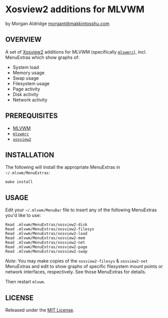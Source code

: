# Xosview2 additions for MLVWM
by Morgan Aldridge <morgant@makkintosshu.com>

## OVERVIEW

A set of [Xosview2](http://xosview.sourceforge.net/) additions for MLVWM (specifically [`mlvwmrc`](https://github.com/morgant/mlvwmrc)), incl. MenuExtras which show graphs of:

* System load
* Memory usage
* Swap usage
* Filesystem usage
* Page activity
* Disk activity
* Network activity

## PREREQUISITES

* [MLVWM](http://www2u.biglobe.ne.jp/~y-miyata/mlvwm.html)
* [`mlvwmrc`](https://github.com/morgant/mlvwmrc)
* [`xosview2`](http://xosview.sourceforge.net/)

## INSTALLATION

The following will install the appropriate MenuExtras in `~/.mlvwm/MenuExtras`:

    make install

## USAGE

Edit your `~/.mlvwm/MenuBar` file to insert any of the following MenuExtras you'd like to use:

    Read .mlvwm/MenuExtras/xosview2-disk
    Read .mlvwm/MenuExtras/xosview2-filesys
    Read .mlvwm/MenuExtras/xosview2-load
    Read .mlvwm/MenuExtras/xosview2-mem
    Read .mlvwm/MenuExtras/xosview2-net
    Read .mlvwm/MenuExtras/xosview2-page
    Read .mlvwm/MenuExtras/xosview2-swap

_Note_: You may make copies of the `xosview2-filesys` & `xosview2-net` MenuExtras and edit to show graphs of specific filesystem mount points or network interfaces, respectively. See those MenuExtras for details.

Then restart `mlvwm`.

## LICENSE

Released under the [MIT License](LICENSE).
